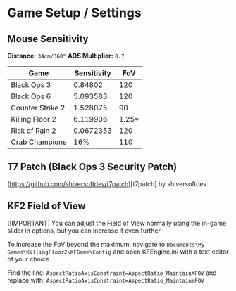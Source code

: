 
# Game Setup / Settings

## Mouse Sensitivity

**Distance:**  `34cm/360°`
**ADS Multiplier:**  `0.7`

| Game | Sensitivity | FoV |
|--|--|--|
| Black Ops 3 | 0.84802 | 120 |
| Black Ops 6 | 5.093583 | 120 |
| Counter Strike 2 | 1.528075 | 90 |
| Killing Floor 2 | 6.119906 | 1.25* |
| Risk of Rain 2 | 0.0672353 | 120 |
| Crab Champions | 16% | 110 |

## T7 Patch (Black Ops 3 Security Patch)

(https://github.com/shiversoftdev/t7patch)[t7patch] by shiversoftdev

## KF2 Field of View

[!IMPORTANT]
You can adjust the Field of View normally using the in-game slider in options, but you can increase it even further.

To increase the FoV beyond the maximum, navigate to `Documents\My Games\KillingFloor2\KFGame\Config` and open KFEngine.ini with a text editor of your choice.

Find the line: `AspectRatioAxisConstraint=AspectRatio_MaintainXFOV`
and replace with: `AspectRatioAxisConstraint=AspectRatio_MaintainYFOV`